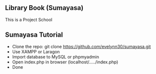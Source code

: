 ## Library Book (Sumayasa)
This is a Project School

## Sumayasa Tutorial

- Clone the repo: git clone https://github.com/evelynn30/sumayasa.git
- Use XAMPP or Laragon
- Import database to MySQL or phpmyadmin
- Open index.php in browser (localhost/...../index.php)
- Done


